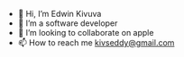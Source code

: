 - 👋 Hi, I’m Edwin Kivuva
- 👀 I’m a software developer
- 💞️ I’m looking to collaborate on apple
- 📫 How to reach me kivseddy@gmail.com

<!---
Eddy1-kivs/Eddy1-kivs is a ✨ special ✨ repository because its `README.md` (this file) appears on your GitHub profile.
You can click the Preview link to take a look at your changes.
--->
